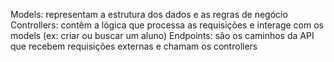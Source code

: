 Models: representam a estrutura dos dados e as regras de negócio
Controllers: contêm a lógica que processa as requisições e interage com os models (ex: criar ou buscar um aluno)
Endpoints: são os caminhos da API que recebem requisições externas e chamam os controllers
